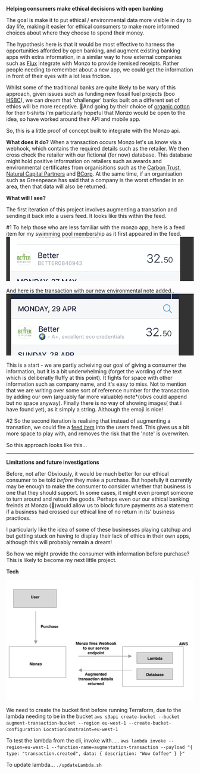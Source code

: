**Helping consumers make ethical decisions with open banking**

The goal is make it to put ethical / environmental data more visible in day to day life, making it easier for ethical consumers to make more informed choices about where they choose to spend their money.

The hypothesis here is that it would be most effective to harness the opportunities afforded by open banking, and augment existing banking apps with extra information, in a similar way to how external companies such as [Flux](https://www.tryflux.com/) integrate with Monzo to provide itemised receipts. Rather people needing to remember about a new app, we could get the information in front of their eyes with a lot less friction.

Whilst some of the traditional banks are quite likely to be wary of this approach, given issues such as funding new fossil fuel projects (boo [HSBC](https://www.theguardian.com/business/2019/mar/06/investors-urge-hsbc-to-close-coal-loophole-in-energy-policy)), we can dream that 'challenger' banks built on a different set of ethics will be more receptive. 🤞And going by their choice of [organic cotton](https://monzo.teemill.co.uk/) for their t-shirts i'm particularly hopeful that Monzo would be open to the idea, so have worked around their API and mobile app.

So, this is a little proof of concept built to integrate with the Monzo api.

**What does it do?**
When a transaction occurs Monzo let's us know via a webhook, which contains the required details such as the retailer. We then cross check the retailer with our fictional (for now) database. This database might hold positive information on retailers such as awards and environmental certificates from organisitions such as the [Carbon Trust](), [Natural Capital Partners](https://www.naturalcapitalpartners.com/) and [BCorp](). At the same time, if an organisation such as Greenpeace has said that a company is the worst offender in an area, then that data will also be returned.

**What will I see?**

The first iteration of this project involves augmenting a transation and sending it back into a users feed. It looks like this within the feed.

#1
To help those who are less familiar with the monzo app, here is a feed item for my swimming pool membership as it first appeared in the feed.
![](pics/augment-better-transaction-0.png)

And here is the transaction with our new environmental note added..
![](pics/augment-better-transaction-1.png)

This is a start - we are partly acheiving our goal of giving a consumer the information, but it is a bit underwhelming (forget the wording of the text which is deliberatly fluffy at this point). It fights for space with other information such as company name, and it's easy to miss. Not to mention that we are writing over some sort of reference number for the transaction by adding our own (arguably far more valuable) note\*(obvs could append but no space anyway). Finally there is no way of showing images( that i have found yet), as it simply a string. Although the emoji is nice!

#2
So the second iteration is realising that instead of augmenting a transation, we could fire a [feed item](https://docs.monzo.com/#feed-items) into the users feed. This gives us a bit more space to play with, and removes the risk that the 'note' is overwriten.

So this approach looks like this...

---

**Limitations and future investigations**

Before, not after
Obviously, it would be much better for our ethical consumer to be told _before_ they make a purchase. But hopefully it currently may be enough to make the consumer to consider whether that business is one that they should support. In some cases, it might even prompt someone to turn around and return the goods. Perhaps even our our ethical banking freinds at Monzo (🙌)would allow us to block future payments as a statement if a business had crossed our ethical line of no return in its' business practices.

I particularly like the idea of some of these businesses playing catchup and but getting stuck on having to display their lack of ethics in their own apps, although this will probably remain a dream!

So how we might provide the consumer with information before purchase? This is likely to become my next little project.

**Tech**

![](infrastructure/augment-trans-1.png)

We need to create the bucket first before running Terraform, due to the lambda needing to be in the bucket
`aws s3api create-bucket --bucket augment-transaction-bucket --region eu-west-1 --create-bucket-configuration LocationConstraint=eu-west-1`

To test the lambda from the cli, invoke with.....
`aws lambda invoke --region=eu-west-1 --function-name=augmentation-transaction --payload "{ type: "transaction.created", data: { description: "Wow Coffee" } }"`

To update lambda...
`./updateLambda.sh`
